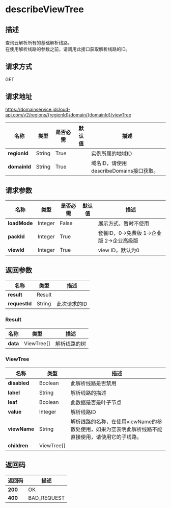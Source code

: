 # describeViewTree


## 描述
查询云解析所有的基础解析线路。  
在使用解析线路的参数之前，请调用此接口获取解析线路的ID。


## 请求方式
GET

## 请求地址
https://domainservice.jdcloud-api.com/v2/regions/{regionId}/domain/{domainId}/viewTree

|名称|类型|是否必需|默认值|描述|
|---|---|---|---|---|
|**regionId**|String|True| |实例所属的地域ID|
|**domainId**|String|True| |域名ID，请使用describeDomains接口获取。|

## 请求参数
|名称|类型|是否必需|默认值|描述|
|---|---|---|---|---|
|**loadMode**|Integer|False| |展示方式，暂时不使用|
|**packId**|Integer|True| |套餐ID，0->免费版 1->企业版 2->企业高级版|
|**viewId**|Integer|True| |view ID，默认为0|


## 返回参数
|名称|类型|描述|
|---|---|---|
|**result**|Result| |
|**requestId**|String|此次请求的ID|

### Result
|名称|类型|描述|
|---|---|---|
|**data**|ViewTree[]|解析线路的树|
### ViewTree
|名称|类型|描述|
|---|---|---|
|**disabled**|Boolean|此解析线路是否禁用|
|**label**|String|解析线路的描述|
|**leaf**|Boolean|此数据是否是叶子节点|
|**value**|Integer|解析线路ID|
|**viewName**|String|解析线路的名称，在使用viewName的参数处使用，如果为空表明此解析线路不能直接使用，请使用它的子线路。|
|**children**|ViewTree[]| |

## 返回码
|返回码|描述|
|---|---|
|**200**|OK|
|**400**|BAD_REQUEST|
